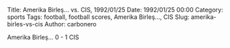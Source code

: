 Title: Amerika Birleş… vs. CIS, 1992/01/25
Date: 1992/01/25 00:00
Category: sports
Tags: football, football scores, Amerika Birleş…, CIS
Slug: amerika-birles-vs-cis
Author: carbonero


Amerika Birleş… 0 - 1 CIS
